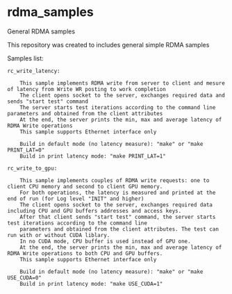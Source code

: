 # rdma_samples
General RDMA samples

This repository was created to includes general simple RDMA samples

Samples list:

    rc_write_latency:
        
        This sample implements RDMA write from server to client and mesure of latency from Write WR posting to work completion
        The client opens socket to the server, exchanges required data and sends "start test" command
        The server starts test iterations according to the command line parameters and obtained from the client attributes
        At the end, the server prints the min, max and average latency of RDMA Write operations
        This sample supports Ethernet interface only
        
        Build in default mode (no latency measure): "make" or "make PRINT_LAT=0"
        Build in print latency mode: "make PRINT_LAT=1"

    rc_write_to_gpu:
        
        This sample implements couples of RDMA write requests: one to client CPU memory and second to client GPU memory.
        For both operations, the latency is measured and printed at the end of run (for Log level "INIT" and higher)
        The client opens socket to the server, exchanges required data including CPU and GPU buffers addresses and access keys.
        After that client sends "start test" command, the server starts test iterations according to the command line
        parameters and obtained from the client attributes. The test can run with or without CUDA liblary.
        In no CUDA mode, CPU buffer is used instead of GPU one.
        At the end, the server prints the min, max and average latency of RDMA Write operations to both CPU and GPU buffers.
        This sample supports Ethernet interface only
        
        Build in default mode (no latency measure): "make" or "make USE_CUDA=0"
        Build in print latency mode: "make USE_CUDA=1"

